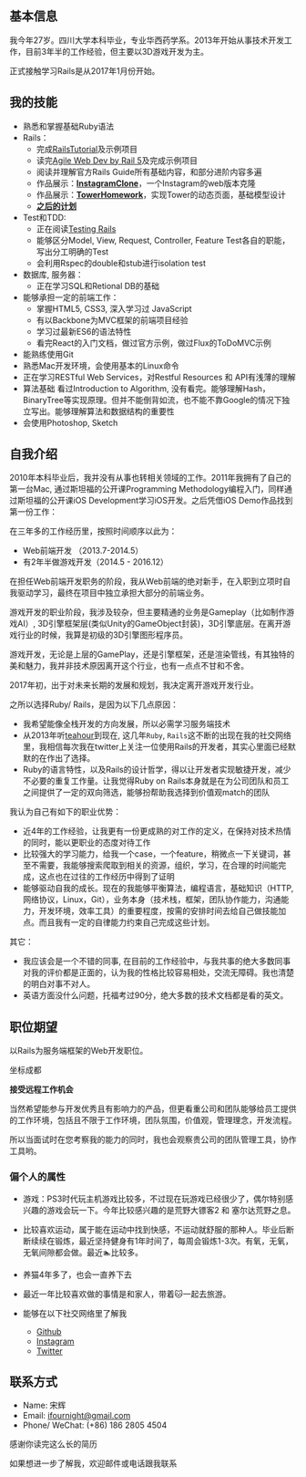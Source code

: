 ## 基本信息
我今年27岁。四川大学本科毕业，专业华西药学系。2013年开始从事技术开发工作，目前3年半的工作经验，但主要以3D游戏开发为主。

正式接触学习Rails是从2017年1月份开始。

## 我的技能
* 熟悉和掌握基础Ruby语法
* Rails：
	* 完成[RailsTutorial](https://www.railstutorial.org/)及示例项目
	* 读完[Agile Web Dev by Rail 5](https://pragprog.com/book/rails5/agile-web-development-with-rails-5)及完成示例项目
	* 阅读并理解官方Rails Guide所有基础内容，和部分进阶内容多遍
	* 作品展示：**[InstagramClone](https://github.com/ifournight/instagram_clone)**，一个Instagram的web版本克隆
	* 作品展示：**[TowerHomework](https://github.com/ifournight/tower_homework)**，实现Tower的动态页面，基础模型设计
	* **[之后的计划](https://trello.com/b/jr3IyTy2/full-stack-learning-path)**
* Test和TDD:
	* 正在阅读[Testing Rails](http://Testingrailsbook.com)
	* 能够区分Model, View, Request, Controller, Feature Test各自的职能，写出分工明确的Test
	* 会利用Rspec的double和stub进行isolation test
* 数据库, 服务器：
	* 正在学习SQL和Retional DB的基础
* 能够承担一定的前端工作：
	* 掌握HTML5, CSS3, 深入学习过 JavaScript
	* 有以Backbone为MVC框架的前端项目经验
	* 学习过最新ES6的语法特性
	* 看完React的入门文档，做过官方示例，做过Flux的ToDoMVC示例
* 能熟练使用Git
* 熟悉Mac开发环境，会使用基本的Linux命令
* 正在学习RESTful Web Services，对Restful Resources 和 API有浅薄的理解
* 算法基础 看过Introduction to Algorithm, 没有看完。能够理解Hash，BinaryTree等实现原理。但并不能倒背如流，也不能不靠Google的情况下独立写出。能够理解算法和数据结构的重要性
* 会使用Photoshop, Sketch

## 自我介绍

2010年本科毕业后，我并没有从事也转相关领域的工作。2011年我拥有了自己的第一台Mac, 通过斯坦福的公开课Programming Methodology编程入门，同样通过斯坦福的公开课iOS Development学习iOS开发。之后凭借iOS Demo作品找到第一份工作：

在三年多的工作经历里，按照时间顺序以此为：

* Web前端开发 （2013.7-2014.5）
* 有2年半做游戏开发（2014.5 - 2016.12）

在担任Web前端开发职务的阶段，我从Web前端的绝对新手，在入职到立项时自我驱动学习，最终在项目中独立承担大部分的前端业务。

游戏开发的职业阶段，我涉及较杂，但主要精通的业务是Gameplay（比如制作游戏AI）, 3D引擎框架层(类似Unity的GameObject封装)，3D引擎底层。在离开游戏行业的时候，我算是初级的3D引擎图形程序员。

游戏开发，无论是上层的GamePlay，还是引擎框架，还是渲染管线，有其独特的美和魅力，我并非技术原因离开这个行业，也有一点点不甘和不舍。

2017年初，出于对未来长期的发展和规划，我决定离开游戏开发行业。

之所以选择Ruby/ Rails，是因为以下几点原因：

* 我希望能像全栈开发的方向发展，所以必需学习服务端技术
* 从2013年听[teahour](teahour.fm)到现在, 这几年`Ruby`, `Rails`这不断的出现在我的社交网络里，我相信每次我在twitter上关注一位使用Rails的开发者，其实心里面已经默默的在作出了选择。
* Ruby的语言特性，以及Rails的设计哲学，得以让开发者实现敏捷开发，减少不必要的重复工作量。让我觉得Ruby on Rails本身就是在为公司团队和员工之间提供了一定的双向筛选，能够扮帮助我选择到价值观match的团队

我认为自己有如下的职业优势：

* 近4年的工作经验，让我更有一份更成熟的对工作的定义，在保持对技术热情的同时，能以更职业的态度对待工作
* 比较强大的学习能力，给我一个case，一个feature，稍微点一下关键词，甚至不需要，我能够搜索爬取到相关的资源，组织，学习，在合理的时间能完成，这点也在过往的工作经历中得到了证明
* 能够驱动自我的成长。现在的我能够平衡算法，编程语言，基础知识（HTTP, 网络协议，Linux，Git），业务本身（技术栈，框架，团队协作能力，沟通能力，开发环境，效率工具）的重要程度，按需的安排时间去给自己做技能加点。而且我有一定的自律能力约束自己完成这些计划。

其它：

* 我应该会是一个不错的同事, 在目前的工作经验中，与我共事的绝大多数同事对我的评价都是正面的，认为我的性格比较容易相处，交流无障碍。我也清楚的明白对事不对人。
* 英语方面没什么问题，托福考过90分，绝大多数的技术文档都是看的英文。

## 职位期望

以Rails为服务端框架的Web开发职位。

坐标成都

**接受远程工作机会**

当然希望能参与开发优秀且有影响力的产品，但更看重公司和团队能够给员工提供的工作环境，包括且不限于工作环境，团队氛围，价值观，管理理念，开发流程。

所以当面试时在您考察我的能力的同时，我也会观察贵公司的团队管理工具，协作工具哟。

### 偏个人的属性

* 游戏：PS3时代玩主机游戏比较多，不过现在玩游戏已经很少了，偶尔特别感兴趣的游戏会玩一下。今年比较感兴趣的是荒野大镖客2 和 塞尔达荒野之息。
* 比较喜欢运动，属于能在运动中找到快感，不运动就舒服的那种人。毕业后断断续续在锻炼，最近坚持健身有1年时间了，每周会锻炼1-3次。有氧，无氧，无氧间隙都会做。最近🏊比较多。
* 养猫4年多了，也会一直养下去
* 最近一年比较喜欢做的事情是和家人，带着🐱一起去旅游。
* 能够在以下社交网络里了解我

	* [Github](https://github.com/ifournight)
	* [Instagram](https://instagram.com/ifournight)
	* [Twitter](https://twitter.com/ifournight)

## 联系方式
* Name: 宋辉
* Email: ifournight@gmail.com
* Phone/ WeChat: (+86) 186 2805 4504

感谢你读完这么长的简历

如果想进一步了解我，欢迎邮件或电话跟我联系
